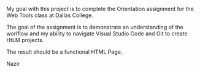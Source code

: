 My goal with this project is to complete the Orientation assignment for the Web Tools class at Dallas College. 

The goal of the assignment is to demonstrate an understanding of the worlflow and my ability to navigate Visual Studio Code and Git to create HtLM projects. 

The result should be a functional HTML Page.

Nazir
